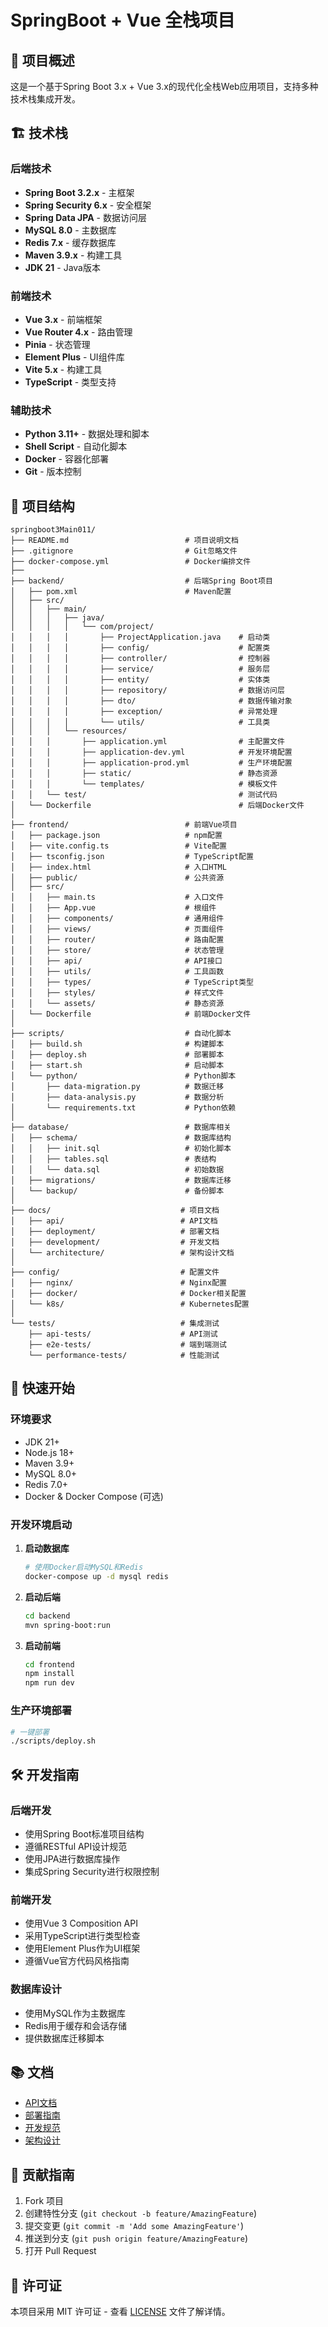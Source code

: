 # SpringBoot + Vue 全栈项目

## 🎯 项目概述

这是一个基于Spring Boot 3.x + Vue 3.x的现代化全栈Web应用项目，支持多种技术栈集成开发。

## 🏗️ 技术栈

### 后端技术
- **Spring Boot 3.2.x** - 主框架
- **Spring Security 6.x** - 安全框架
- **Spring Data JPA** - 数据访问层
- **MySQL 8.0** - 主数据库
- **Redis 7.x** - 缓存数据库
- **Maven 3.9.x** - 构建工具
- **JDK 21** - Java版本

### 前端技术
- **Vue 3.x** - 前端框架
- **Vue Router 4.x** - 路由管理
- **Pinia** - 状态管理
- **Element Plus** - UI组件库
- **Vite 5.x** - 构建工具
- **TypeScript** - 类型支持

### 辅助技术
- **Python 3.11+** - 数据处理和脚本
- **Shell Script** - 自动化脚本
- **Docker** - 容器化部署
- **Git** - 版本控制

## 📁 项目结构

```
springboot3Main011/
├── README.md                          # 项目说明文档
├── .gitignore                         # Git忽略文件
├── docker-compose.yml                 # Docker编排文件
├── 
├── backend/                           # 后端Spring Boot项目
│   ├── pom.xml                        # Maven配置
│   ├── src/
│   │   ├── main/
│   │   │   ├── java/
│   │   │   │   └── com/project/
│   │   │   │       ├── ProjectApplication.java    # 启动类
│   │   │   │       ├── config/                    # 配置类
│   │   │   │       ├── controller/                # 控制器
│   │   │   │       ├── service/                   # 服务层
│   │   │   │       ├── entity/                    # 实体类
│   │   │   │       ├── repository/                # 数据访问层
│   │   │   │       ├── dto/                       # 数据传输对象
│   │   │   │       ├── exception/                 # 异常处理
│   │   │   │       └── utils/                     # 工具类
│   │   │   └── resources/
│   │   │       ├── application.yml                # 主配置文件
│   │   │       ├── application-dev.yml            # 开发环境配置
│   │   │       ├── application-prod.yml           # 生产环境配置
│   │   │       ├── static/                        # 静态资源
│   │   │       └── templates/                     # 模板文件
│   │   └── test/                                  # 测试代码
│   └── Dockerfile                                 # 后端Docker文件
│
├── frontend/                          # 前端Vue项目
│   ├── package.json                   # npm配置
│   ├── vite.config.ts                 # Vite配置
│   ├── tsconfig.json                  # TypeScript配置
│   ├── index.html                     # 入口HTML
│   ├── public/                        # 公共资源
│   ├── src/
│   │   ├── main.ts                    # 入口文件
│   │   ├── App.vue                    # 根组件
│   │   ├── components/                # 通用组件
│   │   ├── views/                     # 页面组件
│   │   ├── router/                    # 路由配置
│   │   ├── store/                     # 状态管理
│   │   ├── api/                       # API接口
│   │   ├── utils/                     # 工具函数
│   │   ├── types/                     # TypeScript类型
│   │   ├── styles/                    # 样式文件
│   │   └── assets/                    # 静态资源
│   └── Dockerfile                     # 前端Docker文件
│
├── scripts/                           # 自动化脚本
│   ├── build.sh                       # 构建脚本
│   ├── deploy.sh                      # 部署脚本
│   ├── start.sh                       # 启动脚本
│   └── python/                        # Python脚本
│       ├── data-migration.py          # 数据迁移
│       ├── data-analysis.py           # 数据分析
│       └── requirements.txt           # Python依赖
│
├── database/                          # 数据库相关
│   ├── schema/                        # 数据库结构
│   │   ├── init.sql                   # 初始化脚本
│   │   ├── tables.sql                 # 表结构
│   │   └── data.sql                   # 初始数据
│   ├── migrations/                    # 数据库迁移
│   └── backup/                        # 备份脚本
│
├── docs/                             # 项目文档
│   ├── api/                          # API文档
│   ├── deployment/                   # 部署文档
│   ├── development/                  # 开发文档
│   └── architecture/                 # 架构设计文档
│
├── config/                           # 配置文件
│   ├── nginx/                        # Nginx配置
│   ├── docker/                       # Docker相关配置
│   └── k8s/                          # Kubernetes配置
│
└── tests/                            # 集成测试
    ├── api-tests/                    # API测试
    ├── e2e-tests/                    # 端到端测试
    └── performance-tests/            # 性能测试
```

## 🚀 快速开始

### 环境要求
- JDK 21+
- Node.js 18+
- Maven 3.9+
- MySQL 8.0+
- Redis 7.0+
- Docker & Docker Compose (可选)

### 开发环境启动

1. **启动数据库**
   ```bash
   # 使用Docker启动MySQL和Redis
   docker-compose up -d mysql redis
   ```

2. **启动后端**
   ```bash
   cd backend
   mvn spring-boot:run
   ```

3. **启动前端**
   ```bash
   cd frontend
   npm install
   npm run dev
   ```

### 生产环境部署

```bash
# 一键部署
./scripts/deploy.sh
```

## 🛠️ 开发指南

### 后端开发
- 使用Spring Boot标准项目结构
- 遵循RESTful API设计规范
- 使用JPA进行数据库操作
- 集成Spring Security进行权限控制

### 前端开发
- 使用Vue 3 Composition API
- 采用TypeScript进行类型检查
- 使用Element Plus作为UI框架
- 遵循Vue官方代码风格指南

### 数据库设计
- 使用MySQL作为主数据库
- Redis用于缓存和会话存储
- 提供数据库迁移脚本

## 📚 文档

- [API文档](docs/api/README.md)
- [部署指南](docs/deployment/README.md)
- [开发规范](docs/development/README.md)
- [架构设计](docs/architecture/README.md)

## 🤝 贡献指南

1. Fork 项目
2. 创建特性分支 (`git checkout -b feature/AmazingFeature`)
3. 提交变更 (`git commit -m 'Add some AmazingFeature'`)
4. 推送到分支 (`git push origin feature/AmazingFeature`)
5. 打开 Pull Request

## 📄 许可证

本项目采用 MIT 许可证 - 查看 [LICENSE](LICENSE) 文件了解详情。 